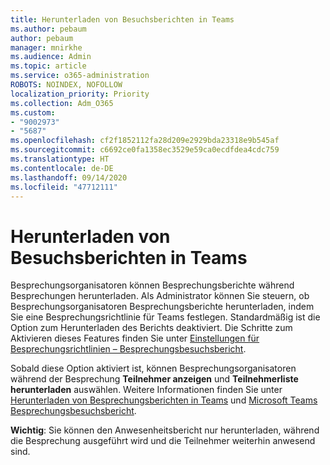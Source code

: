 ```yaml
---
title: Herunterladen von Besuchsberichten in Teams
ms.author: pebaum
author: pebaum
manager: mnirkhe
ms.audience: Admin
ms.topic: article
ms.service: o365-administration
ROBOTS: NOINDEX, NOFOLLOW
localization_priority: Priority
ms.collection: Adm_O365
ms.custom:
- "9002973"
- "5687"
ms.openlocfilehash: cf2f1852112fa28d209e2929bda23318e9b545af
ms.sourcegitcommit: c6692ce0fa1358ec3529e59ca0ecdfdea4cdc759
ms.translationtype: HT
ms.contentlocale: de-DE
ms.lasthandoff: 09/14/2020
ms.locfileid: "47712111"
---
```

# <a name="download-attendance-reports-in-teams"></a>Herunterladen von Besuchsberichten in Teams

Besprechungsorganisatoren können Besprechungsberichte während Besprechungen herunterladen. Als Administrator können Sie steuern, ob Besprechungsorganisatoren Besprechungsberichte herunterladen, indem Sie eine Besprechungsrichtlinie für Teams festlegen. Standardmäßig ist die Option zum Herunterladen des Berichts deaktiviert. Die Schritte zum Aktivieren dieses Features finden Sie unter [Einstellungen für Besprechungsrichtlinien – Besprechungsbesuchsbericht](https://docs.microsoft.com/microsoftteams/meeting-policies-in-teams#meeting-policy-settings---meeting-attendance-report).

Sobald diese Option aktiviert ist, können Besprechungsorganisatoren während der Besprechung **Teilnehmer anzeigen** und **Teilnehmerliste herunterladen** auswählen. Weitere Informationen finden Sie unter [Herunterladen von Besprechungsberichten in Teams](https://support.office.com/article/download-attendance-reports-in-teams-ae7cf170-530c-47d3-84c1-3aedac74d310) und [Microsoft Teams Besprechungsbesuchsbericht](https://docs.microsoft.com/microsoftteams/teams-analytics-and-reports/meeting-attendance-report).

**Wichtig**: Sie können den Anwesenheitsbericht nur herunterladen, während die Besprechung ausgeführt wird und die Teilnehmer weiterhin anwesend sind.